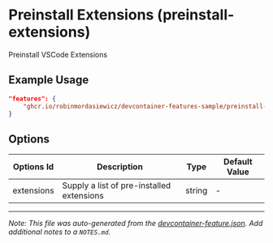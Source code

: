 
# Preinstall Extensions (preinstall-extensions)

Preinstall VSCode Extensions

## Example Usage

```json
"features": {
    "ghcr.io/robinmordasiewicz/devcontainer-features-sample/preinstall-extensions:0": {}
}
```

## Options

| Options Id | Description | Type | Default Value |
|-----|-----|-----|-----|
| extensions | Supply a list of pre-installed extensions | string | - |



---

_Note: This file was auto-generated from the [devcontainer-feature.json](https://github.com/robinmordasiewicz/devcontainer-features-sample/blob/main/src/preinstall-extensions/devcontainer-feature.json).  Add additional notes to a `NOTES.md`._
